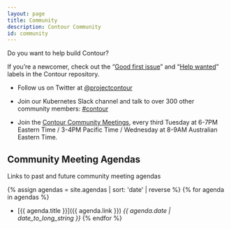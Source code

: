 ```yaml
---
layout: page
title: Community
description: Contour Community
id: community
---
```

Do you want to help build Contour?

If you’re a newcomer, check out the “[Good first issue](https://github.com/projectcontour/contour/issues?q=is%3Aopen+is%3Aissue+label%3A%22Good+first+issue%22)” and “[Help wanted](https://github.com/projectcontour/contour/issues?utf8=%E2%9C%93&q=is%3Aopen+is%3Aissue+label%3A%22Help+wanted%22+)” labels in the Contour repository.

* Follow us on Twitter at [@projectcontour](https://twitter.com/projectcontour)

* Join our Kubernetes Slack channel and talk to over 300 other community members: [#contour​](https://kubernetes.slack.com/messages/C8XRH2R4J/)

* Join the [Contour Community Meetings](https://VMware.zoom.us/j/347232187), every third Tuesday at 6-7PM Eastern Time / 3-4PM Pacific Time / Wednesday at 8-9AM Australian Eastern Time.

## Community Meeting Agendas

Links to past and future community meeting agendas

{% assign agendas = site.agendas | sort: 'date' | reverse %}
{% for agenda in agendas %}
- [{{ agenda.title }}]({{ agenda.link }}) _{{ agenda.date | date_to_long_string }}_
{% endfor %}
